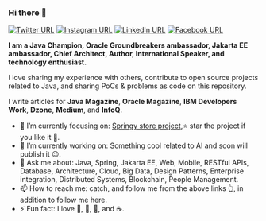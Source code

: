 ### Hi there 👋
[![Twitter URL](https://img.shields.io/static/v1?color=red&label=Twitter%20&logo=twitter&logoColor=white&style=for-the-badge&message=Follow)](https://twitter.com/_tamanm)
[![Instagram URL](https://img.shields.io/static/v1?color=red&label=Instagram&logo=Instagram&logoColor=white&style=for-the-badge&message=follow)](https://www.instagram.com/m.m.taman)
[![LinkedIn URL](https://img.shields.io/static/v1?color=red&label=linkedin&logo=linkedin&logoColor=white&style=for-the-badge&message=Connect)](https://www.linkedin.com/in/mohamedtaman)
[![Facebook URL](https://img.shields.io/static/v1?color=red&label=Facebook&logo=Facebook&logoColor=white&style=for-the-badge&message=Connect)](https://www.facebook.com/mohamed.m.taman.7)

**I am a Java Champion, Oracle Groundbreakers ambassador, Jakarta EE ambassador, Chief Architect, Author, International Speaker, and technology enthusiast.**

I love sharing my experience with others, contribute to open source projects related to Java, and sharing PoCs & problems as code on this repository.

I write articles for **Java Magazine**, **Oracle Magazine**, **IBM Developers Work**, **Dzone**, **Medium**, and **InfoQ**.

- 🎯 I’m currently focusing on: [Springy store project](https://github.com/mohamed-taman/Springy-Store-Microservices),⭐️ star the project if you like it 🤩.
- 🔭 I’m currently working on: Something cool related to AI and soon will publish it 😉.
- 💬 Ask me about: Java, Spring, Jakarta EE, Web, Mobile, RESTful APIs, Database, Architecture, Cloud, Big Data, Design Patterns, Enterprise integration, Distributed Systems, Blockchain, People Management.
- 📫 How to reach me: catch, and follow me from the above links 👆, in addition to follow me here.
- ⚡ Fun fact: I love 🐍, 🐜, 🐝, and ☕️.

<!--
**mohamed-taman/mohamed-taman** is a ✨ _special_ ✨ repository because its `README.md` (this file) appears on your GitHub profile.

Here are some ideas to get you started:

- 🔭 I’m currently working on ...
- 🌱 I’m currently learning ...
- 👯 I’m looking to collaborate on ...
- 🤔 I’m looking for help with ...
- 💬 Ask me about ...
- 📫 How to reach me: ...
- 😄 Pronouns: ...
- ⚡ Fun fact: ...
-->
